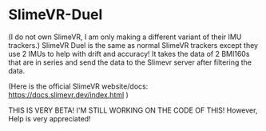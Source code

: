 # SlimeVR-Duel
(I do not own SlimeVR, I am only making a different variant of their IMU trackers.)
SlimeVR Duel is the same as normal SlimeVR trackers except they use 2 IMUs to help with drift and accuracy! It takes the data of 2 BMI160s that are in series and send the data to the Slimevr server after filtering the data.  

(Here is the official SlimeVR website/docs: https://docs.slimevr.dev/index.html )

THIS IS VERY BETA! I'M STILL WORKING ON THE CODE OF THIS!
However, Help is very appreciated! 

